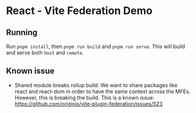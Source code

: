 # React - Vite Federation Demo

## Running

Run `pnpm install`, then `pnpm run build` and `pnpm run serve`. This will build and serve both `host` and `remote`.


## Known issue

- Shared module breaks rollup build. We want to share packages like react and react-dom in order to have the same context across the MFEs. However, this is breaking the build. This is a known issue: https://github.com/originjs/vite-plugin-federation/issues/523
